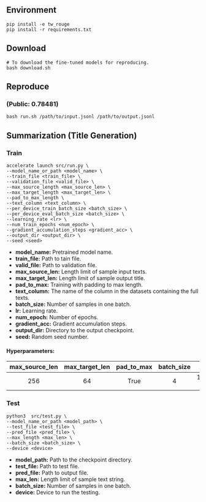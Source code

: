 ## Environment
```shell
pip install -e tw_rouge
pip install -r requirements.txt
```

## Download
```shell
# To download the fine-tuned models for reproducing.
bash download.sh
```

## Reproduce
### (Public: 0.78481)
```shell
bash run.sh /path/to/input.jsonl /path/to/output.jsonl
```

## Summarization (Title Generation)

### Train
```shell
accelerate launch src/run.py \
--model_name_or_path <model_name> \
--train_file <train_file> \
--validation_file <valid_file> \
--max_source_length <max_source_len> \
--max_target_length <max_target_len> \
--pad_to_max_length \
--text_column <text_column> \
--per_device_train_batch_size <batch_size> \
--per_device_eval_batch_size <batch_size> \
--learning_rate <lr> \
--num_train_epochs <num_epoch> \
--gradient_accumulation_steps <gradient_acc> \
--output_dir <output_dir> \
--seed <seed>

```
* **model_name:** Pretrained model name.
* **train_file:** Path to tain file.
* **valid_file:** Path to validation file.
* **max_source_len:** Length limit of sample input texts.
* **max_target_len:** Length limit of sample output title.
* **pad_to_max:** Training with padding to max length.
* **text_column:** The name of the column in the datasets containing the full texts.
* **batch_size:** Number of samples in one batch.
* **lr:** Learning rate.
* **num_epoch:** Number of epochs.
* **gradient_acc:** Gradient accumulation steps.
* **output_dir:** Directory to the output checkpoint.
* **seed:** Random seed number.

#### Hyperparameters:
|max_source_len|max_target_len|pad_to_max|batch_size|lr|num_epoch|gradient_acc|seed|
|:-:|:-:|:-:|:-:|:-:|:-:|:-:|:-:|
|256|64|True|4|1e-3|3|4|2022|


### Test
```shell
python3  src/test.py \
--model_name_or_path <model_path> \
--test_file <test_file> \
--pred_file <pred_file> \
--max_length <max_len> \
--batch_size <batch_size> \
--device <device>
```
* **model_path:** Path to the checkpoint directory.
* **test_file:** Path to test file.
* **pred_file:** Path to output file.
* **max_len:** Length limit of sample text string.
* **batch_size:** Number of samples in one batch.
* **device:** Device to run the testing.